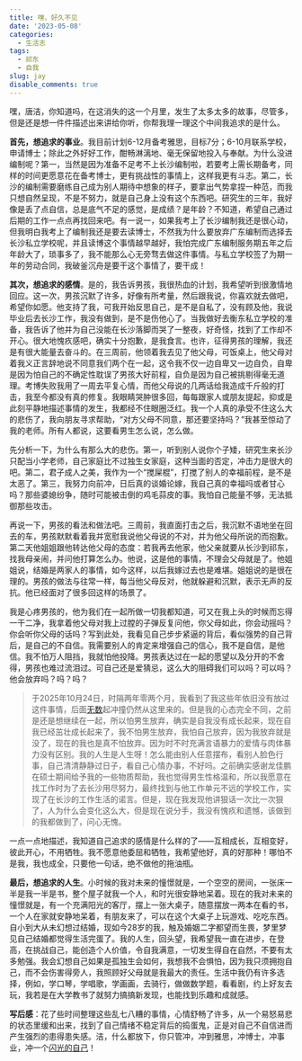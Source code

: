 ```yaml
---
title: 嘿，好久不见
date: '2023-05-08'
categories:
  - 生活志
tags:
  - 祁东
  - 自我
slug: jay
disable_comments: true
---
```




嘿，唐洁，你知道吗，在这消失的这一个月里，发生了太多太多的故事，尽管多，但是还是想一件件描述出来讲给你听，你帮我理一理这个中间我追求的是什么。

**首先，想追求的事业**。我目前计划6-12月备考雅思，目标7分；6-10月联系学校，申请博士；除此之外好好工作，酣畅淋漓地、毫无保留地投入与奉献。为什么没进编制呢？第一，当然是因为准备不足考不上长沙编制啦，若要考上需长期备考，同样的时间更愿意花在备考博士，更有挑战性的事情上，这样我更有斗志。第二，长沙的编制需要磨练自己成为别人期待中想象的样子，要拿出气势拿捏一种范，而我只想自然呈现，不是不努力，就是自己身上没有这个东西吧。研究生的三年，我好像是丢了点自信，总是底气不足的感觉，是成绩？是年龄？不知道，希望自己通过后期的工作一点点再找回来吧。有一说一，如果我考上了长沙编制我还是很心动，但我明白我考上了编制我还是要去读博士，不然我为什么要放弃广东编制而选择去长沙私立学校呢，并且读博这个事情越早越好，我怕完成广东编制服务期五年之后年龄大了，琐事多了，我不能那么心无旁骛去做这件事情。与私立学校签了为期一年的劳动合同，我破釜沉舟是要干这个事情了，要干成！

**其次，想追求的感情**。是的，我告诉男孩，我很热血的计划，我希望听到很激情地回应。这一次，男孩沉默了许多，好像有所考量，然后跟我说，你喜欢就去做吧，希望你如愿。他支持了我，可我开始反思自己，是不是自私了，没有顾及他，我说毕业后去长沙工作，我没有做到，是不是伤他心了。当我做好去衡东私立学校的准备，我告诉了他并为自己没能在长沙落脚而哭了一整夜，好奇怪，找到了工作却不开心。很大地愧疚感吧，确实十分抱歉，是我食言。也许，征得男孩的理解，我还是有很大能量去奋斗的。在三周前，他领着我去见了他父母，可饭桌上，他父母对着我义正言辞地说不同意我们两个在一起，这令我不仅一边自卑又一边自负，自卑是因为怕自己的不确定性耽误了男孩大好前程，自负是因为自己被挑剔得毫无道理。考博失败我用了一周去平复心情，而他父母说的几两话给我造成千斤般的打击，我至今都没有真的修复。我眼睛哭肿很多回，每每跟家人或朋友提起，抑或是此刻平静地描述事情的发生，我都经不住眼圈泛红。我一个人真的承受不住这么大的悲伤了，我向朋友寻求帮助，“对方父母不同意，那还要坚持吗？”我甚至惊动了我的老师。所有人都说，这要看男生怎么说，怎么做。

先分析一下，为什么有那么大的悲伤。第一，听到别人说你个子矮，研究生来长沙只配当小学老师，自己家庭比不过独生女家庭，这种当面的否定，冲击力是很大的吧。第二，君子成人之美，我作为一个“搅屎棍”，打搅了别人的幸福前程，是不是太恶了。第三，我努力向前冲，日后真的谈婚论嫁，我自己真的幸福吗或者甘心吗？那些婆媳纷争，随时可能被击倒的鸡毛蒜皮的事。我怕自己能量不够，无法抵御那些攻击。

再说一下，男孩的看法和做法吧。三周前，我直面打击之后，我沉默不语地坐在回去的车，男孩默默看着我并宽慰我说他父母说的不对，并为他父母所说的而抱歉。第二天他姐姐跟他转达他父母的态度：若我再去他家，他父亲就要从长沙到祁东，找我母亲闹，并问他打算怎么办。他说，这是他的事情，不理会父母就是了。他姐姐说，结婚是两家人的事情，如今这样，以后我嫁过去也是难堪。姐姐说的是很在理的。男孩的做法与往常一样，每当他父母反对，他就躲避和沉默，表示无声的反抗。他已经面对了很多回这样的场景了。

我是心疼男孩的，他为我们在一起所做一切我都知道，可又在我上头的时候而忘得一干二净，我拿着他父母对我上过膛的子弹反复问他，你父母如此，你会动摇吗？你会听你父母的话吗？写到此处，我看见自己步步紧逼的背后，看似强势的自己背后，是自己的不自信。我需要别人的肯定来增强自己的信心，我不是自信，是他信。我不怕万人阻挡，我就怕他投降。男孩表达过在一起的愿望以及分开的不舍得，男孩也难过流泪过。可自己还是爱猜忌，这么大的阻碍我们可以吗？可以吗？他会放弃吗？吗？吗？

> 于2025年10月24日，时隔两年零两个月，我看到了我这些年依旧没有放过这件事情，后面[无数](https://tang-jay.github.io/love)起冲撞仍然从这里来的。但是我的心态完全不同，之前是还是想继续在一起，所以怕男生放弃，确实是自我没有成长起来，现在自我已经茁壮成长起来了，我不怕男生放弃，我怕自己放弃，因为我放弃就是没了，现在的我也是真不怕放弃。因为时不时充满言语暴力的爱情与肉体暴力没有区别。我的人生是人生呀！怎么能由别人任意摆布，看别人脸色行事，自己清清静静过日子，看自己心情办事，不好吗。之前确实感谢龙佳鹏在硕士期间给予我的一些物质帮助，我也觉得男生性格温和，所以我愿意在找工作时为了去长沙用尽努力，最终找到与他工作单元不远的学校工作，实现了在长沙的工作生活的诺言。但是，现在我发现他讲狠话一次比一次狠了，人为什么会变化这么大，但是现在说分手，我没有愧疚和遗憾，该做到的我都做到了，问心无愧。

一点一点地描述，我知道自己追求的感情是什么样的了——互相成长，互相变好，彼此开心，不用牺牲。我不愿意他委屈和牺牲，我希望他好，真的好那种！哪怕不是我，我也成全，只要他一句话，绝不做他的拖油瓶。

**最后，想追求的人生**。小时候的我对未来的憧憬就是，一个空空的房间，一张床一半是我一半是书，整个屋子就我一个人，和时光很安静地呆着。现在的我对未来的憧憬就是，有一个充满阳光的客厅，摆上一张大桌子，随意摆放一两本在看的书，一个人在家就安静地呆着，有朋友来了，可以在这个大桌子上玩游戏、吃吃东西。自小到大从未幻想过结婚，现如今28岁的我，触及婚姻二字都望而生畏，梦里梦见自己结婚都觉得生活完蛋了。我的人生，回头望，我希望我一直在进步，在登高，在挑战自己，能创造个人价值，令自我满意，一切发生得自在自然，不要有太多勉强。我会幻想自己如果是孤独生会如何，我想我不会惧怕，因为我只须拥抱自己，而不会伤害得旁人，我照顾好父母就是我最大的责任。生活中我仍有许多选择，例如，学口琴，学唱歌，学画画，去骑行，做做数学题，看看剧，约上好友去玩，我若是在大学教书了就努力搞搞新发现，也能找到乐趣和成就感。

**写后感**：花了些时间整理这些乱七八糟的事情，心情舒畅了许多，从一个易怒易悲的状态里缓和出来，找到了自己情绪不稳定背后的捣蛋鬼，正是对自己不自信进而产生强烈的患得患失感。洁，什么都放下，你只管冲，冲到雅思，冲博士，冲事业，冲一个[闪光的自己](https://mp.weixin.qq.com/s/XCuWmf8LcxliizHwC2427Q)！













